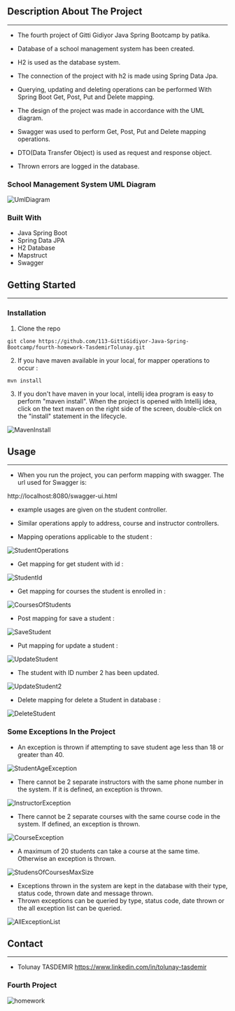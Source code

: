 ## Description About The Project

---

- The fourth project of Gitti Gidiyor Java Spring Bootcamp by patika.
- Database of a school management system has been created. 
  
- H2 is used as the database system.
  
- The connection of the project with h2 is made using Spring Data Jpa.
  
- Querying, updating and deleting operations can be performed With Spring Boot Get, Post, Put and Delete mapping.
  
- The design of the project was made in accordance with the UML diagram.
  
- Swagger was used to perform Get, Post, Put and Delete mapping operations.

- DTO(Data Transfer Object) is used as request and response object.

- Thrown errors are logged in the database.

### School Management System UML Diagram

![UmlDiagram](SchoolSystem/src/main/java/images/FourthHomework.jpg)

### Built With

- Java Spring Boot
- Spring Data JPA
- H2 Database
- Mapstruct
- Swagger

## Getting Started

---

### Installation

1. Clone the repo

` git clone https://github.com/113-GittiGidiyor-Java-Spring-Bootcamp/fourth-homework-TasdemirTolunay.git `

2. If you have maven available in your local, for mapper operations to occur :

` mvn install `

3. If you don't have maven in your local, intellij idea program is easy to perform "maven install". When the project is opened with Intellij idea, click on the text maven on the right side of the screen, double-click on the "install" statement in the lifecycle.

![MavenInstall](SchoolSystem/src/main/java/images/MavenInstall.jpg)

## Usage

---
- When you run the project, you can perform mapping with swagger. The url used for Swagger is:
  
http://localhost:8080/swagger-ui.html

- example usages are given on the student controller. 
- Similar operations apply to address, course and instructor controllers.


- Mapping operations applicable to the student :

![StudentOperations](SchoolSystem/src/main/java/images/Student.jpg)

- Get mapping for get student with id :

![StudentId](SchoolSystem/src/main/java/images/StudentId.jpg)

- Get mapping for courses the student is enrolled in :

![CoursesOfStudents](SchoolSystem/src/main/java/images/CoursesOfStudent.jpg)

- Post mapping for save a student :

![SaveStudent](SchoolSystem/src/main/java/images/SaveStudent.jpg)

- Put mapping for update a student :

![UpdateStudent](SchoolSystem/src/main/java/images/UpdateStudent1.jpg)

- The student with ID number 2 has been updated.

![UpdateStudent2](SchoolSystem/src/main/java/images/UpdateStudent2.jpg)

- Delete mapping for delete a Student in database :

![DeleteStudent](SchoolSystem/src/main/java/images/DeleteStudent.jpg)

### Some Exceptions In the Project

- An exception is thrown if attempting to save student age less than 18 or greater than 40.

![StudentAgeException](SchoolSystem/src/main/java/images/AgeError.jpg)

- There cannot be 2 separate instructors with the same phone number in the system. If it is defined, an exception is thrown.

![InstructorException](SchoolSystem/src/main/java/images/InstructorError.jpg)

- There cannot be 2 separate courses with the same course code in the system. If defined, an exception is thrown.

![CourseException](SchoolSystem/src/main/java/images/CourseAlreadyExıstsError.jpg)

- A maximum of 20 students can take a course at the same time. Otherwise an exception is thrown.

![StudensOfCoursesMaxSize](SchoolSystem/src/main/java/images/ForbiddenError.jpg)

- Exceptions thrown in the system are kept in the database with their type, status code, thrown date and message thrown.
- Thrown exceptions can be queried by type, status code, date thrown or the all exception list can be queried.

![AllExceptionList](SchoolSystem/src/main/java/images/Errors.jpg)

## Contact

---

- Tolunay TASDEMIR  https://www.linkedin.com/in/tolunay-tasdemir

### Fourth Project

![homework](https://user-images.githubusercontent.com/45206582/131386439-6727321a-5a50-4c20-9413-ea4013013434.PNG)
